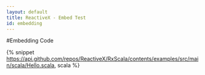 ```yaml
---
layout: default
title: ReactiveX - Embed Test
id: embedding
---
```


#Embedding Code

{% snippet https://api.github.com/repos/ReactiveX/RxScala/contents/examples/src/main/scala/Hello.scala, scala %}

